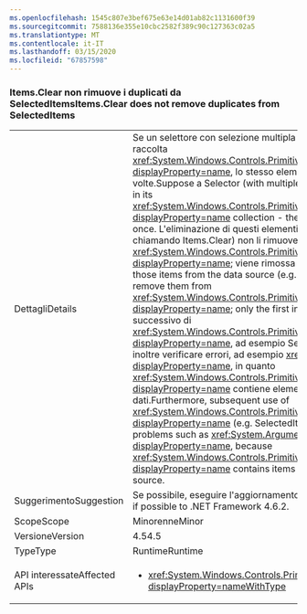 ```yaml
---
ms.openlocfilehash: 1545c807e3bef675e63e14d01ab82c1131600f39
ms.sourcegitcommit: 7588136e355e10cbc2582f389c90c127363c02a5
ms.translationtype: MT
ms.contentlocale: it-IT
ms.lasthandoff: 03/15/2020
ms.locfileid: "67857598"
---
```

### <a name="itemsclear-does-not-remove-duplicates-from-selecteditems"></a><span data-ttu-id="a98b2-101">Items.Clear non rimuove i duplicati da SelectedItems</span><span class="sxs-lookup"><span data-stu-id="a98b2-101">Items.Clear does not remove duplicates from SelectedItems</span></span>

|   |   |
|---|---|
|<span data-ttu-id="a98b2-102">Dettagli</span><span class="sxs-lookup"><span data-stu-id="a98b2-102">Details</span></span>|<span data-ttu-id="a98b2-103">Se un selettore con selezione multipla abilitata contiene duplicati nella raccolta <xref:System.Windows.Controls.Primitives.MultiSelector.SelectedItems?displayProperty=name>, lo stesso elemento viene visualizzato più volte.</span><span class="sxs-lookup"><span data-stu-id="a98b2-103">Suppose a Selector (with multiple selection enabled) has duplicates in its <xref:System.Windows.Controls.Primitives.MultiSelector.SelectedItems?displayProperty=name> collection - the same item appears more than once.</span></span>  <span data-ttu-id="a98b2-104">L'eliminazione di questi elementi dall'origine dati (ad esempio, chiamando Items.Clear) non li rimuove da <xref:System.Windows.Controls.Primitives.MultiSelector.SelectedItems?displayProperty=name>; viene rimossa solo la prima istanza.</span><span class="sxs-lookup"><span data-stu-id="a98b2-104">Removing those items from the data source (e.g. by calling Items.Clear) fails to remove them from <xref:System.Windows.Controls.Primitives.MultiSelector.SelectedItems?displayProperty=name>; only the first instance is removed.</span></span> <span data-ttu-id="a98b2-105">Nell'uso successivo di <xref:System.Windows.Controls.Primitives.MultiSelector.SelectedItems?displayProperty=name>, ad esempio SelectedItems.Clear(), si possono inoltre verificare errori, ad esempio <xref:System.ArgumentException?displayProperty=name>, in quanto <xref:System.Windows.Controls.Primitives.MultiSelector.SelectedItems?displayProperty=name> contiene elementi che non sono più nell'origine dati.</span><span class="sxs-lookup"><span data-stu-id="a98b2-105">Furthermore, subsequent use of <xref:System.Windows.Controls.Primitives.MultiSelector.SelectedItems?displayProperty=name> (e.g. SelectedItems.Clear()) can encounter problems such as <xref:System.ArgumentException?displayProperty=name>, because <xref:System.Windows.Controls.Primitives.MultiSelector.SelectedItems?displayProperty=name> contains items that are no longer in the data source.</span></span>|
|<span data-ttu-id="a98b2-106">Suggerimento</span><span class="sxs-lookup"><span data-stu-id="a98b2-106">Suggestion</span></span>|<span data-ttu-id="a98b2-107">Se possibile, eseguire l'aggiornamento a .NET Framework 4.6.2.</span><span class="sxs-lookup"><span data-stu-id="a98b2-107">Upgrade if possible to .NET Framework 4.6.2.</span></span>|
|<span data-ttu-id="a98b2-108">Scope</span><span class="sxs-lookup"><span data-stu-id="a98b2-108">Scope</span></span>|<span data-ttu-id="a98b2-109">Minorenne</span><span class="sxs-lookup"><span data-stu-id="a98b2-109">Minor</span></span>|
|<span data-ttu-id="a98b2-110">Versione</span><span class="sxs-lookup"><span data-stu-id="a98b2-110">Version</span></span>|<span data-ttu-id="a98b2-111">4.5</span><span class="sxs-lookup"><span data-stu-id="a98b2-111">4.5</span></span>|
|<span data-ttu-id="a98b2-112">Type</span><span class="sxs-lookup"><span data-stu-id="a98b2-112">Type</span></span>|<span data-ttu-id="a98b2-113">Runtime</span><span class="sxs-lookup"><span data-stu-id="a98b2-113">Runtime</span></span>|
|<span data-ttu-id="a98b2-114">API interessate</span><span class="sxs-lookup"><span data-stu-id="a98b2-114">Affected APIs</span></span>|<ul><li><xref:System.Windows.Controls.Primitives.MultiSelector.SelectedItems?displayProperty=nameWithType></li></ul>|
